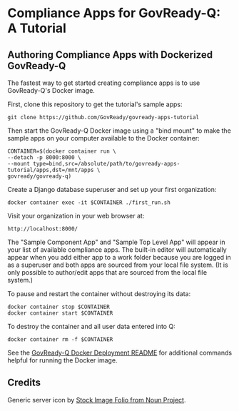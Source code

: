 Compliance Apps for GovReady-Q: A Tutorial
==========================================

Authoring Compliance Apps with Dockerized GovReady-Q
----------------------------------------------------

The fastest way to get started creating compliance apps is to use GovReady-Q's Docker image.

First, clone this repository to get the tutorial's sample apps:

	git clone https://github.com/GovReady/govready-apps-tutorial

Then start the GovReady-Q Docker image using a "bind mount" to make the sample apps on your computer available to the Docker container:

	CONTAINER=$(docker container run \
	--detach -p 8000:8000 \
	--mount type=bind,src=/absolute/path/to/govready-apps-tutorial/apps,dst=/mnt/apps \
	govready/govready-q)

Create a Django database superuser and set up your first organization:

	docker container exec -it $CONTAINER ./first_run.sh

Visit your organization in your web browser at:

	http://localhost:8000/

The "Sample Component App" and "Sample Top Level App" will appear in your list of available compliance apps. The built-in editor will automatically appear when you add either app to a work folder because you are logged in as a superuser and both apps are sourced from your local file system. (It is only possible to author/edit apps that are sourced from the local file system.)

To pause and restart the container without destroying its data:

	docker container stop $CONTAINER
	docker container start $CONTAINER

To destroy the container and all user data entered into Q:

	docker container rm -f $CONTAINER

See the [GovReady-Q Docker Deployment README](https://github.com/GovReady/govready-q/blob/master/deployment/docker/README.md) for additional commands helpful for running the Docker image.


Credits
-------

Generic server icon by [Stock Image Folio from Noun Project](https://thenounproject.com/search/?q=computer&i=870428).
